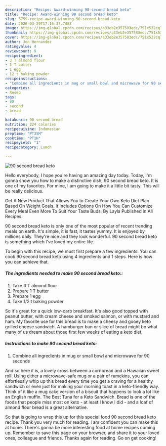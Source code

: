 ```yaml
---
description: "Recipe: Award-winning 90 second bread keto"
title: "Recipe: Award-winning 90 second bread keto"
slug: 3759-recipe-award-winning-90-second-bread-keto
date: 2020-03-29T17:16:37.748Z
image: https://img-global.cpcdn.com/recipes/a33eb2e357583edc/751x532cq70/90-second-bread-keto-recipe-main-photo.jpg
thumbnail: https://img-global.cpcdn.com/recipes/a33eb2e357583edc/751x532cq70/90-second-bread-keto-recipe-main-photo.jpg
cover: https://img-global.cpcdn.com/recipes/a33eb2e357583edc/751x532cq70/90-second-bread-keto-recipe-main-photo.jpg
author: Jon Hernandez
ratingvalue: 4
reviewcount: 9
recipeingredient:
- 3 T almond flour
- 1 T butter
- 1 egg
- 12 t baking powder
recipeinstructions:
- "Combine all ingredients in mug or small bowl and microwave for 90 seconds"
categories:
- Resep
tags:
- 90
- second
- bread

katakunci: 90 second bread
nutrition: 224 calories
recipecuisine: Indonesian
preptime: "PT35M"
cooktime: "PT1H"
recipeyield: "1"
recipecategory: Lunch

---
```



![90 second bread keto](https://img-global.cpcdn.com/recipes/a33eb2e357583edc/751x532cq70/90-second-bread-keto-recipe-main-photo.jpg)

Hello everybody, I hope you're having an amazing day today. Today, I'm gonna show you how to make a distinctive dish, 90 second bread keto. It is one of my favorites. For mine, I am going to make it a little bit tasty. This will be really delicious.

Get A New Product That Allows You to Create Your Own Keto Diet Plan Based On Weight Goals. It Includes Options On How You Can Customize Every Meal Even More To Suit Your Taste Buds. By Layla Published in All Recipes.

90 second bread keto is only one of the most popular of recent trending meals on earth. It's simple, it is fast, it tastes yummy. It is enjoyed by millions daily. They're nice and they look wonderful. 90 second bread keto is something which I've loved my entire life.


To begin with this recipe, we must first prepare a few ingredients. You can cook 90 second bread keto using 4 ingredients and 1 steps. Here is how you can achieve that.

##### The ingredients needed to make 90 second bread keto::

1. Take 3 T almond flour
1. Prepare 1 T butter
1. Prepare 1 egg
1. Take 1/2 t baking powder


So it&#39;s great for a quick low-carb breakfast. It&#39;s also good topped with peanut butter, with cream cheese and smoked salmon, or with mustard and ham. My favorite use for this bread is to make a cheesy and gooey keto grilled cheese sandwich. A hamburger bun or slice of bread might be what many of us dream about those first few weeks of eating a keto diet. 

##### Instructions to make 90 second bread keto:

1. Combine all ingredients in mug or small bowl and microwave for 90 seconds


And so here it is, a lovely cross between a cornbread and a Hawaiian sweet roll. Using either a microwave-safe mug or a pair of ramekins, you can effortlessly whip up this bread every time you get a craving for a healthy sandwich or even just for making your morning toast in a keto-friendly way. Think of it like a mug cake version of a biscuit that happens to look a lot like an English muffin. The Best Tuna for a Keto Sandwich. Bread is one of the foods that people miss most on keto - at least I know I did - and a loaf of almond flour bread is a great alternative. 

So that is going to wrap this up for this special food 90 second bread keto recipe. Thank you very much for reading. I am confident you can make this at home. There's gonna be more interesting food at home recipes coming up. Remember to save this page on your browser, and share it to your loved ones, colleague and friends. Thanks again for reading. Go on get cooking!
